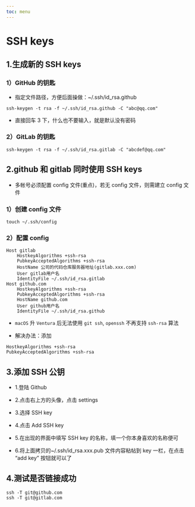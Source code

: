 ```yaml
---
toc: menu
---
```


# SSH keys

## 1.生成新的 SSH keys

### 1）GitHub 的钥匙

- 指定文件路径，方便后面操做：~/.ssh/id_rsa.github

```shell
ssh-keygen -t rsa -f ~/.ssh/id_rsa.github -C "abc@qq.com"
```

- 直接回车 3 下，什么也不要输入，就是默认没有密码

### 2）GitLab 的钥匙

```shell
ssh-keygen -t rsa -f ~/.ssh/id_rsa.gitlab -C "abcdef@qq.com"
```

## 2.github 和 gitlab 同时使用 SSH keys

- 多帐号必须配置 config 文件(重点)，若无 config 文件，则需建立 config 文件

### 1）创建 config 文件

```shell
touch ~/.ssh/config
```

### 2）配置 config

```
Host gitlab
	HostkeyAlgorithms +ssh-rsa
	PubkeyAcceptedAlgorithms +ssh-rsa
	HostName 公司的代码仓库服务器地址(gitlab.xxx.com)
	User gitlab用户名
	IdentityFile ~/.ssh/id_rsa.gitlab
Host github.com
	HostkeyAlgorithms +ssh-rsa
	PubkeyAcceptedAlgorithms +ssh-rsa
	HostName github.com
	User github用户名
	IdentityFile ~/.ssh/id_rsa.github
```

- `macOS` 升 `Ventura` 后无法使用 `git ssh`, `openssh` 不再支持 `ssh-rsa` 算法

- 解决办法：添加

```
HostkeyAlgorithms +ssh-rsa
PubkeyAcceptedAlgorithms +ssh-rsa
```

## 3.添加 SSH 公钥

- 1.登陆 Github

- 2.点击右上方的头像，点击 settings

- 3.选择 SSH key

- 4.点击 Add SSH key

- 5.在出现的界面中填写 SSH key 的名称，填一个你本身喜欢的名称便可

- 6.将上面拷贝的~/.ssh/id_rsa.xxx.pub 文件内容粘帖到 key 一栏，在点击 “add key” 按钮就可以了

## 4.测试是否链接成功

```shell
ssh -T git@github.com
ssh -T git@gitlab.com
```

